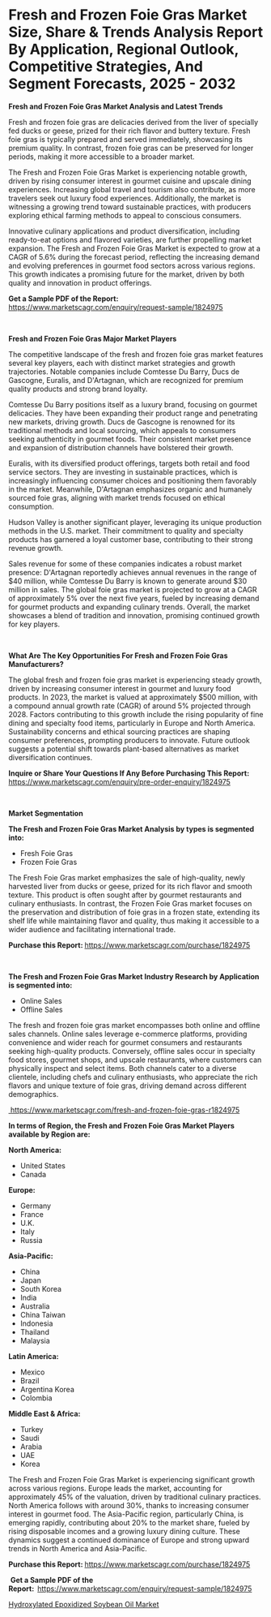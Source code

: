 <p><h1>Fresh and Frozen Foie Gras Market Size, Share & Trends Analysis Report By Application, Regional Outlook, Competitive Strategies, And Segment Forecasts, 2025 - 2032</h1></p><p><strong>Fresh and Frozen Foie Gras Market Analysis and Latest Trends</strong></p>
<p><p>Fresh and frozen foie gras are delicacies derived from the liver of specially fed ducks or geese, prized for their rich flavor and buttery texture. Fresh foie gras is typically prepared and served immediately, showcasing its premium quality. In contrast, frozen foie gras can be preserved for longer periods, making it more accessible to a broader market.</p><p>The Fresh and Frozen Foie Gras Market is experiencing notable growth, driven by rising consumer interest in gourmet cuisine and upscale dining experiences. Increasing global travel and tourism also contribute, as more travelers seek out luxury food experiences. Additionally, the market is witnessing a growing trend toward sustainable practices, with producers exploring ethical farming methods to appeal to conscious consumers.</p><p>Innovative culinary applications and product diversification, including ready-to-eat options and flavored varieties, are further propelling market expansion. The Fresh and Frozen Foie Gras Market is expected to grow at a CAGR of 5.6% during the forecast period, reflecting the increasing demand and evolving preferences in gourmet food sectors across various regions. This growth indicates a promising future for the market, driven by both quality and innovation in product offerings.</p></p>
<p><strong>Get a Sample PDF of the Report:&nbsp;</strong> <a href="https://www.marketscagr.com/enquiry/request-sample/1824975?utm_campaign=1869&utm_medium=2&utm_source=Github&utm_content=ia&utm_term=15022025&utm_id=fresh-and-frozen-foie-gras">https://www.marketscagr.com/enquiry/request-sample/1824975</a></p>
<p>&nbsp;</p>
<p><strong>Fresh and Frozen Foie Gras Major Market Players</strong></p>
<p><p>The competitive landscape of the fresh and frozen foie gras market features several key players, each with distinct market strategies and growth trajectories. Notable companies include Comtesse Du Barry, Ducs de Gascogne, Euralis, and D'Artagnan, which are recognized for premium quality products and strong brand loyalty.</p><p>Comtesse Du Barry positions itself as a luxury brand, focusing on gourmet delicacies. They have been expanding their product range and penetrating new markets, driving growth. Ducs de Gascogne is renowned for its traditional methods and local sourcing, which appeals to consumers seeking authenticity in gourmet foods. Their consistent market presence and expansion of distribution channels have bolstered their growth.</p><p>Euralis, with its diversified product offerings, targets both retail and food service sectors. They are investing in sustainable practices, which is increasingly influencing consumer choices and positioning them favorably in the market. Meanwhile, D'Artagnan emphasizes organic and humanely sourced foie gras, aligning with market trends focused on ethical consumption. </p><p>Hudson Valley is another significant player, leveraging its unique production methods in the U.S. market. Their commitment to quality and specialty products has garnered a loyal customer base, contributing to their strong revenue growth.</p><p>Sales revenue for some of these companies indicates a robust market presence: D'Artagnan reportedly achieves annual revenues in the range of $40 million, while Comtesse Du Barry is known to generate around $30 million in sales. The global foie gras market is projected to grow at a CAGR of approximately 5% over the next five years, fueled by increasing demand for gourmet products and expanding culinary trends. Overall, the market showcases a blend of tradition and innovation, promising continued growth for key players.</p></p>
<p>&nbsp;</p>
<p><strong>What Are The Key Opportunities For Fresh and Frozen Foie Gras Manufacturers?</strong></p>
<p><p>The global fresh and frozen foie gras market is experiencing steady growth, driven by increasing consumer interest in gourmet and luxury food products. In 2023, the market is valued at approximately $500 million, with a compound annual growth rate (CAGR) of around 5% projected through 2028. Factors contributing to this growth include the rising popularity of fine dining and specialty food items, particularly in Europe and North America. Sustainability concerns and ethical sourcing practices are shaping consumer preferences, prompting producers to innovate. Future outlook suggests a potential shift towards plant-based alternatives as market diversification continues.</p></p>
<p><strong>Inquire or Share Your Questions If Any Before Purchasing This Report:</strong> <a href="https://www.marketscagr.com/enquiry/pre-order-enquiry/1824975?utm_campaign=1869&utm_medium=2&utm_source=Github&utm_content=ia&utm_term=15022025&utm_id=fresh-and-frozen-foie-gras">https://www.marketscagr.com/enquiry/pre-order-enquiry/1824975</a></p>
<p>&nbsp;</p>
<p><strong>Market Segmentation</strong></p>
<p><strong>The Fresh and Frozen Foie Gras Market Analysis by types is segmented into:</strong></p>
<p><ul><li>Fresh Foie Gras</li><li>Frozen Foie Gras</li></ul></p>
<p><p>The Fresh Foie Gras market emphasizes the sale of high-quality, newly harvested liver from ducks or geese, prized for its rich flavor and smooth texture. This product is often sought after by gourmet restaurants and culinary enthusiasts. In contrast, the Frozen Foie Gras market focuses on the preservation and distribution of foie gras in a frozen state, extending its shelf life while maintaining flavor and quality, thus making it accessible to a wider audience and facilitating international trade.</p></p>
<p><strong>Purchase this Report:&nbsp;</strong><a href="https://www.marketscagr.com/purchase/1824975?utm_campaign=1869&utm_medium=2&utm_source=Github&utm_content=ia&utm_term=15022025&utm_id=fresh-and-frozen-foie-gras">https://www.marketscagr.com/purchase/1824975</a></p>
<p>&nbsp;</p>
<p><strong>The Fresh and Frozen Foie Gras Market Industry Research by Application is segmented into:</strong></p>
<p><ul><li>Online Sales</li><li>Offline Sales</li></ul></p>
<p><p>The fresh and frozen foie gras market encompasses both online and offline sales channels. Online sales leverage e-commerce platforms, providing convenience and wider reach for gourmet consumers and restaurants seeking high-quality products. Conversely, offline sales occur in specialty food stores, gourmet shops, and upscale restaurants, where customers can physically inspect and select items. Both channels cater to a diverse clientele, including chefs and culinary enthusiasts, who appreciate the rich flavors and unique texture of foie gras, driving demand across different demographics.</p></p>
<p><a href="https://www.marketscagr.com/fresh-and-frozen-foie-gras-r1824975?utm_campaign=1869&utm_medium=2&utm_source=Github&utm_content=ia&utm_term=15022025&utm_id=fresh-and-frozen-foie-gras">&nbsp;https://www.marketscagr.com/fresh-and-frozen-foie-gras-r1824975</a></p>
<p><strong>In terms of Region, the Fresh and Frozen Foie Gras Market Players available by Region are:</strong></p>
<p>
    <p> <strong> North America: </strong>
        <ul>
            <li>United States</li>
            <li>Canada</li>
        </ul>
        </p> 
    <p> <strong> Europe: </strong>
        <ul>
            <li>Germany</li>
            <li>France</li>
            <li>U.K.</li>
            <li>Italy</li>
            <li>Russia</li>
        </ul>
        </p> 
    <p> <strong> Asia-Pacific: </strong>
        <ul>
            <li>China</li>
            <li>Japan</li>
            <li>South Korea</li>
            <li>India</li>
            <li>Australia</li>
            <li>China Taiwan</li>
            <li>Indonesia</li>
            <li>Thailand</li>
            <li>Malaysia</li>
        </ul>
        </p> 
    <p> <strong> Latin America: </strong>
        <ul>
            <li>Mexico</li>
            <li>Brazil</li>
            <li>Argentina Korea</li>
            <li>Colombia</li>
        </ul>
        </p> 
    <p> <strong> Middle East & Africa: </strong>
        <ul>
            <li>Turkey</li>
            <li>Saudi</li>
            <li>Arabia</li>
            <li>UAE</li>
            <li>Korea</li>
        </ul>
    </p>
    </p>
<p><p>The Fresh and Frozen Foie Gras Market is experiencing significant growth across various regions. Europe leads the market, accounting for approximately 45% of the valuation, driven by traditional culinary practices. North America follows with around 30%, thanks to increasing consumer interest in gourmet food. The Asia-Pacific region, particularly China, is emerging rapidly, contributing about 20% to the market share, fueled by rising disposable incomes and a growing luxury dining culture. These dynamics suggest a continued dominance of Europe and strong upward trends in North America and Asia-Pacific.</p></p>
<p><strong>Purchase this Report: </strong><a href="https://www.marketscagr.com/purchase/1824975?utm_campaign=1869&utm_medium=2&utm_source=Github&utm_content=ia&utm_term=15022025&utm_id=fresh-and-frozen-foie-gras">https://www.marketscagr.com/purchase/1824975</a></p>
<p>&nbsp;<strong>Get a Sample PDF of the Report:&nbsp;&nbsp;</strong><a href="https://www.marketscagr.com/enquiry/request-sample/1824975?utm_campaign=1869&utm_medium=2&utm_source=Github&utm_content=ia&utm_term=15022025&utm_id=fresh-and-frozen-foie-gras">https://www.marketscagr.com/enquiry/request-sample/1824975</a></p>
<p><strong></strong></p>
<p><p><a href="https://github.com/provorikovar/Market-Research-Report-List-7/blob/main/hydroxylated-epoxidized-soybean-oil-market.md?utm_campaign=1869&utm_medium=2&utm_source=Github&utm_content=ia&utm_term=15022025&utm_id=fresh-and-frozen-foie-gras">Hydroxylated Epoxidized Soybean Oil Market</a></p></p>